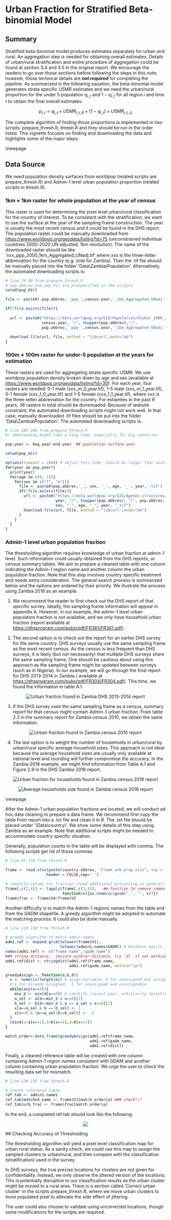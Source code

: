 # Urban Fraction for Stratified Beta-binomial Model





## Summary

Stratified beta-binomial model produces estimates separately for urban and rural. An aggregation step is needed for obtaining overall estimates. Details of urban/rural stratification and entire procedure of aggregation could be found at section 3.4 and 3.5 in the original report. We encourage the readers to go over those sections before following the steps in this note; however, those technical details are ***not required*** for completing the pipeline. As summarized in the following equation, the beta-binomial model generates strata specific U5MR estimates and we need the urban/rural proportion for the under 5 population $q_{i,t}$ and $1-q_{i,t}$ for all region $i$ and time $t$ to obtain the final overall estimates. 

$$p_{i,t} = q_{i,t} \times U5MR_{i,t,R} + (1-q_{i,t} ) \times U5MR_{i,t,U} $$

The complete algorithm of finding those proportions.is implemented in two scripts: prepare_thresh.R, thresh.R and they should be run in the order listed. This vignette focuses on finding and downloading the data and highlights some of the major steps.


\newpage 

## Data Source

We need population density surfaces from worldpop (related scripts are prepare_thresh.R) and Admin-1 level urban population proportion (related scripts in thresh.R).

### 1km $\times$ 1km raster for whole population at the year of census

This raster is used for determining the pixel level urban/rural classification for the country of interest. To be consistent with the stratification, we want to use the surface at the year of the sampling frame construction. The year is usually the most recent census and it could be found in the DHS report. The population raster could be manually downloaded from https://www.worldpop.org/geodata/listing?id=75 (unconstrained individual countries 2000-2020 UN adjusted, 1km resolution). The name of the downloaded raster should be like 'xxx_ppp_2000_1km_Aggregated_UNadj.tif' where xxx is the three-letter abbreviation for the country (e.g. zmb for Zambia). Then the .tif file should be manually placed into the folder 'Data\\Zambia\\Population'. Alternatively, the automated downloading scripts is:


```r
# line 70-90 from prepare_thresh.R
# pop.abbrev and pop_dir are prespecified in the scripts 
setwd(pop_dir)

file <- paste0( pop.abbrev,'_ppp_',census.year,'_1km_Aggregated_UNadj.tif')

if(!file.exists(file)){
  
  url <- paste0("https://data.worldpop.org/GIS/Population/Global_2000_2020_1km_UNadj/", 
                census.year, "/", toupper(pop.abbrev),"/",      
                pop.abbrev,'_ppp_',census.year,'_1km_Aggregated_UNadj.tif')
  
  download.file(url, file, method = "libcurl",mode="wb")
}
```



### 100m $\times$ 100m raster for under-5 population at the years for estimation

These rasters are used for aggregating strata specific U5MR. We use worldpop population density broken down by age and sex (available at https://www.worldpop.org/geodata/listing?id=30). For each year, four rasters are needed: 0-1 male (xxx_m_0_year.tif), 1-5 male (xxx_m_1_year.tif), 0-1 female (xxx_f_0_year.tif) and 1-5 female (xxx_f_1_year.tif), where xxx is the three-letter abbreviation for the country. For estiamtes in the past 9 years, 36 rasters in total should be donwloaded. Because of website constraint, the automated downloading scripts might not work well. In that case, manually downloaded .tif files should be put into the folder 'Data\\Zambia\\Population'. The automated downloading scripts is:



```r
# line 285-300 from prepare_thresh.R
#! downloading might take a long time, especially for big countries

pop.year <- beg.year:end.year  ## population surface year

setwd(pop_dir)

options(timeout = 1000) # adjust this time, should be longer than each download
for(year in pop.year){ 
  print(year)
  for(age in c(0, 1)){
    for(sex in c("f", "m")){
      file <- paste0(pop.abbrev,'_', sex, '_', age, '_', year,'.tif')
      if(!file.exists(file)){
        url <- paste0("https://data.worldpop.org/GIS/AgeSex_structures/Global_2000_2020/", 
                      year, "/", toupper(pop.abbrev), "/", pop.abbrev, "_", 
                      sex, "_", age, "_", year, ".tif")
        download.file(url, file, method = "libcurl",mode="wb")
      }
    }
  }
}
```


### Admin-1 level urban population fraction

The thresholding algorithm requires knowledge of urban fraction at admin-1 level. Such information could usually obtained from the DHS reports, or census summary tables. We aim to prepare a cleaned table with one column indicating the Admin-1 region name and another column the urban population fraction. Note that this step involves country specific treatment and needs extra consideration. The general search process is summarized below and the options are ordered by their priority. We illustrate the process using Zambia 2018 as an example.

1. We recommend the reader to first check out the DHS report of that specific survey. Ideally, the sampling frame information will appear in appendix A. However, in our example, the admin-1 level urban population fraction is not available, and we only have household urban fraction (report available at https://dhsprogram.com/pubs/pdf/FR361/FR361.pdf). 

2. The second option is to check out the report for an earlier DHS survey for the same country. DHS surveys usually use the same sampling frame as the most recent census. As the census is less frequent than DHS surveys, it is likely (but not necessarily) that multiple DHS surveys share the same sampling frame. One should be cautious about using this approach as the sampling frame might be updated between surveys (such as in Nigeria).  In our example, we will go through the final report for DHS 2013-2014 in Zambia ( available at https://dhsprogram.com/pubs/pdf/FR304/FR304.pdf). This time, we found the information in table A.1.

<center>

![Urban fraction found in Zambia DHS 2013-2014 report](Zambia_2013_A1.png)

</center>


3. If the DHS survey uses the same sampling frame as a census, summary report for that census might contain Admin-1 urban fraction. From table 2.3 in the summary report for Zambia census 2010, we obtain the same information.


<center>

![Urban fraction found in Zambia census 2010 report](census_2010.png)

</center>




4. The last option is to weight the number of households in urban/rural by urban/rural specific average household sizes. This approach is not ideal because the average household sizes are usually only available at national level and rounding will further compromise the accuracy. In the Zambia 2018 example, we might find information from Table A.1 and Figure 2.9 in the DHS Zambia 2018 report.  

<center>

![Urban fraction for households found in Zambia census 2018 report](Zambia_2018_A1.png)

</center>


<center>

![Average households size found in Zambia census 2018 report](Zambia_2018_household.PNG)

</center>

\newpage

After the Admin-1 urban population fractions are located, we will conduct ad hoc data cleaning to prepare a data frame. We recommend first copy the table from report into a .txt file and clean it in R. The .txt file should be placed under '\\Data\\country\\'. We show some details of this step using Zambia as an example. Note that additional scripts might be needed to accommodate country specific situation. 

Generally, population counts in the table will be displayed with comma. The following scripts get rid of those commas.


```r
# line 95-110 from thresh.R

frame <- read.xlsx(paste(country.abbrev, "frame_urb_prop.xlsx", sep = "_"))
                  header = FALSE,sep=' ')

# identify column for fraction (need additional processing in general)
frame[,c(2,4)] <- lapply(frame[,c(2,4)],   ## function to remove comma in numbers
                         function(x){as.numeric(gsub(",", "", x))})
frame$frac <- frame$V4/frame$V2
```

Another difficulty is to match the Admin-1 regions names from the table and from the GADM shapefile. A greedy algorithm might be adopted to automate the matching process. It could also be done manually.



```r
# line 110-130 from thresh.R

# greedy algorithm to match admin names 
adm1.ref <- expand.grid(tolower(frame$V1),
                        tolower(admin1.names$GADM)) # Distance matrix in long form
names(adm1.ref) <- c("frame_name","gadm_name")
### string distance,  jw=jaro winkler distance, try 'dl' if not working
adm1.ref$dist <- stringdist(adm1.ref$frame_name,
                            adm1.ref$gadm_name, method="jw") 

greedyAssign <- function(a,b,d){
  x <- numeric(length(a)) # assgn variable: 0 for unassigned but assignable, 
  # 1 for already assigned, -1 for unassigned and unassignable
  while(any(x==0)){
    min_d <- min(d[x==0]) # identify closest pair, arbitrarily selecting 1st if multiple pairs
    a_sel <- a[d==min_d & x==0][1] 
    b_sel <- b[d==min_d & a == a_sel & x==0][1] 
    x[a==a_sel & b == b_sel] <- 1
    x[x==0 & (a==a_sel|b==b_sel)] <- -1
  }
  cbind(a=a[x==1],b=b[x==1],d=d[x==1])
}

match_order<-data.frame(greedyAssign(adm1.ref$frame_name,
                                     adm1.ref$gadm_name,
                                     adm1.ref$dist))
```


Finally, a cleaned reference table will be created with one column containing Admin-1 region names consistent with GDAM and another column containing urban population fraction. We urge the user to check the resulting data set for mismatch.


```r
# line 130-135 from thresh.R

# create reference table 
ref.tab <- admin1.names
ref.tab$matched_name <- frame$V1[match_order$a] ### check!!!
ref.tab$urb_frac <- frame$frac[match_order$a] 
```

In the end, a completed ref.tab should look like the following:


<p align="center">
  <img src="ref_tab_example.png"  />
</p>
## Checking Accuracy of Thresholding

The thresholding algorithm will yield a pixel level classification map for urban rural status. As a sanity check, we could use this map to assign the sampled clusters to urban/rural, and then compare with the classification (stratification) used in the survey.

In DHS surveys, the true precise locations for clusters are not given for confidentiality. Instead, we only observe the jittered version of the locations. This is potentially disruptive to our classification results as the urban cluster might be moved to a rural area. There is a section called 'Correct urban cluster' in the scripts prepare_thresh.R, where we move urban clusters to more populated pixel to alleviate the side effect of jittering. 

The user could also choose to validate using uncorrected locations, though some modifications for the scripts are required.



